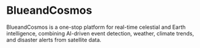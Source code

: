 # BlueandCosmos
BlueandCosmos is a one-stop platform for real-time celestial and Earth intelligence, combining AI-driven event detection, weather, climate trends, and disaster alerts from satellite data.
